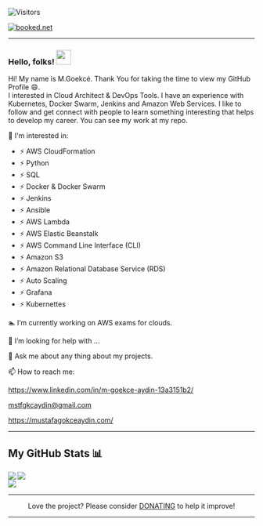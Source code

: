 
<!--
Public commits
[![M.Goekcé's GitHub stats](https://github-readme-stats.vercel.app/api?username=Gokay2705)](https://github.com/Gokay2705/github-readme-stats)
-->


![Visitors](https://visitor-badge.glitch.me/badge?page_id=Gokay2705.Gokay2705)

<!-- weather widget start --><a target="_blank" href="https://bookeder.com/weather/bern-18815"><img src="https://w.bookcdn.com/weather/picture/3_18815_1_21_137AE9_160_ffffff_333333_08488D_1_ffffff_333333_0_6.png?scode=124&domid=765&anc_id=85579"  alt="booked.net"/></a><!-- weather widget end -->

<hr>


### <b> Hello, folks!</b> <img src="https://raw.githubusercontent.com/MartinHeinz/MartinHeinz/master/wave.gif" width="30px">

Hi! My name is M.Goekcé. Thank You for taking the time to view my GitHub Profile :smile:.
<br>
I interested in Cloud Architect & DevOps Tools. I have an experience with Kubernetes, Docker Swarm, Jenkins and Amazon Web Services. I like to follow and get connect with people to learn something interesting that helps to develop my career. You can see my work at my repo.

<!--
**Gokay2705/Gokay2705** is a ✨ _special_ ✨ repository because its `README.md` (this file) appears on your GitHub profile.

Here are some ideas to get you started:
-->
:football: I'm interested in:
- ⚡ AWS CloudFormation
- ⚡ Python
- ⚡ SQL
- ⚡ Docker & Docker Swarm
- ⚡ Jenkins
- ⚡ Ansible
- ⚡ AWS Lambda
- ⚡ AWS Elastic Beanstalk
- ⚡ AWS Command Line Interface (CLI)
- ⚡ Amazon S3
- ⚡ Amazon Relational Database Service (RDS)
- ⚡ Auto Scaling
- ⚡ Grafana
- ⚡ Kubernettes

:swimmer: I’m currently working on AWS exams for clouds.

🤔 I’m looking for help with ...

💬 Ask me about any thing about my projects.

📫 How to reach me: 

https://www.linkedin.com/in/m-goekce-aydin-13a3151b2/

mstfgkcaydin@gmail.com 

https://mustafagokceaydin.com/

<hr>


## My GitHub Stats 📊

<a href="https://github.com/anuraghazra/github-readme-stats">
  <img align="left" src="https://github-readme-stats.vercel.app/api?username=Gokay2705&count_private=true&show_icons=true" />
</a>
<a href="https://github.com/anuraghazra/convoychat">
  <img align="center" src="https://github-readme-stats.vercel.app/api/top-langs/?username=Gokay2705" />
</a>
<br>
<a href="https://github.com/anuraghazra/convoychat">
  <img align="centre" src="https://github-readme-stats.vercel.app/api/wakatime?username=willianrod" />
</a>
<hr>


<p align="center">Love the project? Please consider <a href="https://www.paypal.me/mstfgkcaydin">DONATING</a> to help it improve!</p>
<hr>

